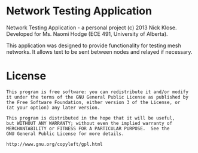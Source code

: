 Network Testing Application
===========================
Network Testing Application - a personal project (c) 2013 Nick Klose.
Developed for Ms. Naomi Hodge (ECE 491, University of Alberta).

This application was designed to provide functionality for testing 
mesh networks. It allows text to be sent between nodes and relayed 
if necessary.

License
=======
	This program is free software: you can redistribute it and/or modify
	it under the terms of the GNU General Public License as published by
	the Free Software Foundation, either version 3 of the License, or
	(at your option) any later version.

	This program is distributed in the hope that it will be useful,
	but WITHOUT ANY WARRANTY; without even the implied warranty of
	MERCHANTABILITY or FITNESS FOR A PARTICULAR PURPOSE.  See the
	GNU General Public License for more details.

	http://www.gnu.org/copyleft/gpl.html